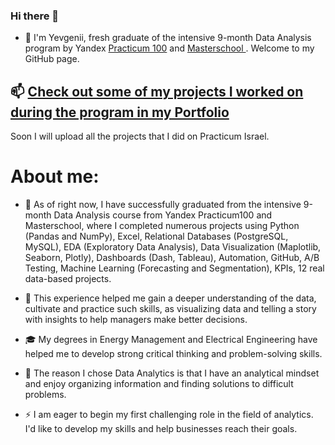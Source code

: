 ### Hi there 👋 

- 🔭 I'm Yevgenii, fresh graduate of the intensive 9-month Data Analysis program by Yandex [Practicum 100](https://www.practicum100.org/data-analysis) and [Masterschool ](https://www.linkedin.com/school/joinmasterschool/). Welcome to my GitHub page.

## 📫 [Check out some of my projects I worked on during the program in my Portfolio](https://github.com/AtlasmanYevgenii/Practicum100-by-Yandex)

Soon I will upload all the projects that I did on Practicum Israel.

# About me:

- 🌱  As of right now, I have successfully graduated from the intensive 9-month Data Analysis course from Yandex Practicum100 and Masterschool, where I completed numerous projects using Python (Pandas and NumPy), Excel, Relational Databases (PostgreSQL, MySQL), EDA (Exploratory Data Analysis), Data Visualization (Maplotlib, Seaborn, Plotly), Dashboards (Dash, Tableau), Automation, GitHub, A/B Testing, Machine Learning (Forecasting and Segmentation), KPIs, 12 real data-based projects. 

- 👯 This experience helped me gain a deeper understanding of the data, cultivate and practice such skills, as visualizing data and telling a story with insights to help managers make better decisions.

- :mortar_board: My degrees in Energy Management and Electrical Engineering have helped me to develop strong critical thinking and problem-solving skills.

- 🧐 The reason I chose Data Analytics is that I have an analytical mindset and enjoy organizing information and finding solutions to difficult problems. 

- ⚡ I am eager to begin my first challenging role in the field of analytics. I'd like to develop my skills and help businesses reach their goals.



<!--
**AtlasmanYevgenii/AtlasmanYevgenii** is a ✨ _special_ ✨ repository because its `README.md` (this file) appears on your GitHub profile.

Here are some ideas to get you started:

